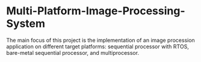 # Multi-Platform-Image-Processing-System
The main focus of this project is the implementation of an image procession application on different target platforms: sequential processor with RTOS, bare-metal sequential processor, and multiprocessor.
